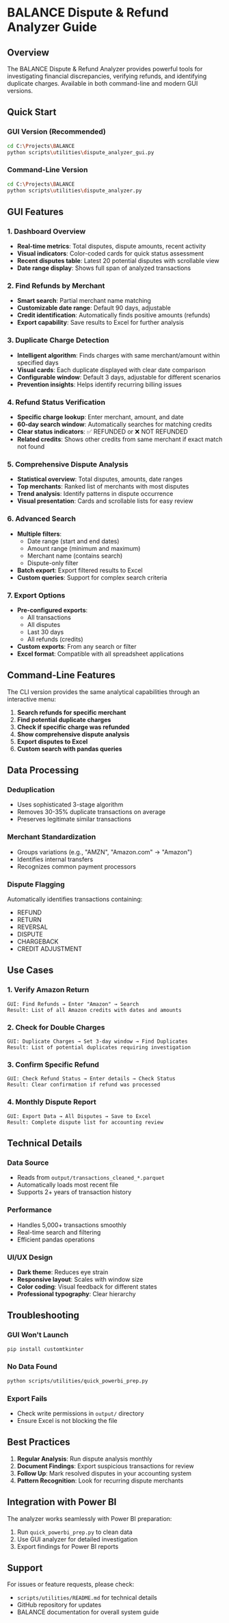 # BALANCE Dispute & Refund Analyzer Guide

## Overview

The BALANCE Dispute & Refund Analyzer provides powerful tools for investigating financial discrepancies, verifying refunds, and identifying duplicate charges. Available in both command-line and modern GUI versions.

## Quick Start

### GUI Version (Recommended)
```bash
cd C:\Projects\BALANCE
python scripts\utilities\dispute_analyzer_gui.py
```

### Command-Line Version
```bash
cd C:\Projects\BALANCE
python scripts\utilities\dispute_analyzer.py
```

## GUI Features

### 1. Dashboard Overview
- **Real-time metrics**: Total disputes, dispute amounts, recent activity
- **Visual indicators**: Color-coded cards for quick status assessment
- **Recent disputes table**: Latest 20 potential disputes with scrollable view
- **Date range display**: Shows full span of analyzed transactions

### 2. Find Refunds by Merchant
- **Smart search**: Partial merchant name matching
- **Customizable date range**: Default 90 days, adjustable
- **Credit identification**: Automatically finds positive amounts (refunds)
- **Export capability**: Save results to Excel for further analysis

### 3. Duplicate Charge Detection
- **Intelligent algorithm**: Finds charges with same merchant/amount within specified days
- **Visual cards**: Each duplicate displayed with clear date comparison
- **Configurable window**: Default 3 days, adjustable for different scenarios
- **Prevention insights**: Helps identify recurring billing issues

### 4. Refund Status Verification
- **Specific charge lookup**: Enter merchant, amount, and date
- **60-day search window**: Automatically searches for matching credits
- **Clear status indicators**: ✅ REFUNDED or ❌ NOT REFUNDED
- **Related credits**: Shows other credits from same merchant if exact match not found

### 5. Comprehensive Dispute Analysis
- **Statistical overview**: Total disputes, amounts, date ranges
- **Top merchants**: Ranked list of merchants with most disputes
- **Trend analysis**: Identify patterns in dispute occurrence
- **Visual presentation**: Cards and scrollable lists for easy review

### 6. Advanced Search
- **Multiple filters**:
  - Date range (start and end dates)
  - Amount range (minimum and maximum)
  - Merchant name (contains search)
  - Dispute-only filter
- **Batch export**: Export filtered results to Excel
- **Custom queries**: Support for complex search criteria

### 7. Export Options
- **Pre-configured exports**:
  - All transactions
  - All disputes
  - Last 30 days
  - All refunds (credits)
- **Custom exports**: From any search or filter
- **Excel format**: Compatible with all spreadsheet applications

## Command-Line Features

The CLI version provides the same analytical capabilities through an interactive menu:

1. **Search refunds for specific merchant**
2. **Find potential duplicate charges**
3. **Check if specific charge was refunded**
4. **Show comprehensive dispute analysis**
5. **Export disputes to Excel**
6. **Custom search with pandas queries**

## Data Processing

### Deduplication
- Uses sophisticated 3-stage algorithm
- Removes 30-35% duplicate transactions on average
- Preserves legitimate similar transactions

### Merchant Standardization
- Groups variations (e.g., "AMZN", "Amazon.com" → "Amazon")
- Identifies internal transfers
- Recognizes common payment processors

### Dispute Flagging
Automatically identifies transactions containing:
- REFUND
- RETURN
- REVERSAL
- DISPUTE
- CHARGEBACK
- CREDIT ADJUSTMENT

## Use Cases

### 1. Verify Amazon Return
```
GUI: Find Refunds → Enter "Amazon" → Search
Result: List of all Amazon credits with dates and amounts
```

### 2. Check for Double Charges
```
GUI: Duplicate Charges → Set 3-day window → Find Duplicates
Result: List of potential duplicates requiring investigation
```

### 3. Confirm Specific Refund
```
GUI: Check Refund Status → Enter details → Check Status
Result: Clear confirmation if refund was processed
```

### 4. Monthly Dispute Report
```
GUI: Export Data → All Disputes → Save to Excel
Result: Complete dispute list for accounting review
```

## Technical Details

### Data Source
- Reads from `output/transactions_cleaned_*.parquet`
- Automatically loads most recent file
- Supports 2+ years of transaction history

### Performance
- Handles 5,000+ transactions smoothly
- Real-time search and filtering
- Efficient pandas operations

### UI/UX Design
- **Dark theme**: Reduces eye strain
- **Responsive layout**: Scales with window size
- **Color coding**: Visual feedback for different states
- **Professional typography**: Clear hierarchy

## Troubleshooting

### GUI Won't Launch
```bash
pip install customtkinter
```

### No Data Found
```bash
python scripts/utilities/quick_powerbi_prep.py
```

### Export Fails
- Check write permissions in `output/` directory
- Ensure Excel is not blocking the file

## Best Practices

1. **Regular Analysis**: Run dispute analysis monthly
2. **Document Findings**: Export suspicious transactions for review
3. **Follow Up**: Mark resolved disputes in your accounting system
4. **Pattern Recognition**: Look for recurring dispute merchants

## Integration with Power BI

The analyzer works seamlessly with Power BI preparation:
1. Run `quick_powerbi_prep.py` to clean data
2. Use GUI analyzer for detailed investigation
3. Export findings for Power BI reports

## Support

For issues or feature requests, please check:
- `scripts/utilities/README.md` for technical details
- GitHub repository for updates
- BALANCE documentation for overall system guide
